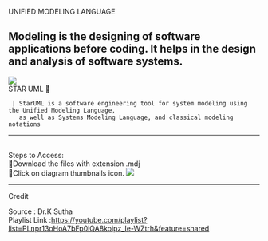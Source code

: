 UNIFIED MODELING LANGUAGE

Modeling is the designing of software applications before coding. It helps in the design and analysis of software systems.
-------------------------------------------------------------------------------------------------------------------------------------------------------------------------
![](https://cdn.icon-icons.com/icons2/1381/PNG/128/staruml_94078.png)
<br>  STAR UML 💫

     | StarUML is a software engineering tool for system modeling using the Unified Modeling Language,
       as well as Systems Modeling Language, and classical modeling notations

-------------------------------------------------------------------------------------------------------------------------------------------------------------------------
<br> Steps to Access:
<br> 🔸Download the files with extension .mdj
<br> 🔸Click on diagram thumbnails icon.
   ![](https://github.com/avantika77/StarUML/assets/103310867/8477ea4f-74ce-4f26-920b-54872267f20c)
   
-------------------------------------------------------------------------------------------------------------------------------------------------------------------------

Credit

Source : Dr.K Sutha 
<br> Playlist Link :https://youtube.com/playlist?list=PLnpr13oHoA7bFp0lQA8koipz_Ie-WZtrh&feature=shared
